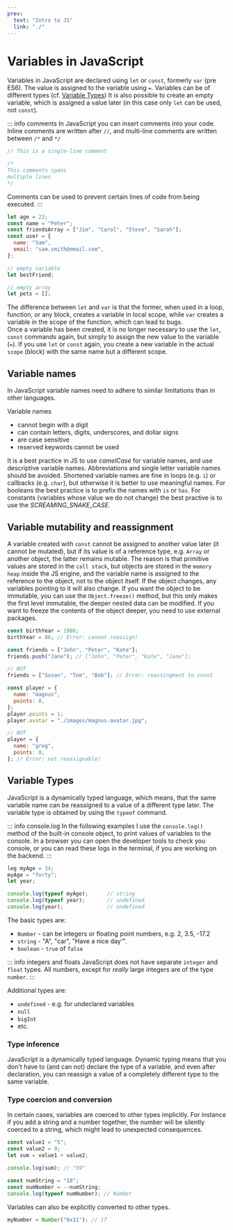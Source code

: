 ```yaml
---
prev:
  text: "Intro to JS"
  link: "./"
---
```


# Variables in JavaScript

Variables in JavaScript are declared using `let` or `const`, formerly `var` (pre ES6). The value is assigned to the variable using `=`.
Variables can be of different types (cf. [Variable Types](#variable-types))
It is also possible to create an empty variable, which is assigned a value later (in this case only `let` can be used, not `const`).

::: info comments
In JavaScript you can insert comments into your code.
Inline comments are written after `//`, and multi-line comments are written between `/*` and `*/`

```js
// This is a single-line comment

/*
This comments spans
multiple lines
*/
```

Comments can be used to prevent certain lines of code from being executed.
:::

```js
let age = 23;
const name = "Peter";
const friendsArray = ["Jim", "Carol", "Steve", "Sarah"];
const user = {
  name: "Sam",
  email: "sam.smith@email.com",
};

// empty variable
let bestFriend;

// empty array
let pets = [];
```

The difference between `let` and `var` is that the former, when used in a loop, function, or any block, creates a variable in local scope, while `var` creates a variable in the scope of the function, which can lead to bugs.  
Once a variable has been created, it is no longer necessary to use the `let`, `const` commands again, but simply to assign the new value to the variable (`=`). If you use `let` or `const` again, you create a new variable in the actual `scope` (block) with the same name but a different scope.

## Variable names

In JavaScript variable names need to adhere to similar limitations than in other languages.

Variable names

- cannot begin with a digit
- can contain letters, digits, underscores, and dollar signs
- are case sensitive
- reserved keywords cannot be used

It is a best practice in JS to use _camelCase_ for variable names, and use descriptive variable names. Abbreviations and single letter variable names should be avoided. Shortened variable names are fine in loops (e.g. `i`) or callbacks (e.g. `char`), but otherwise it is better to use meaningful names. For booleans the best practice is to prefix the names with `is` or `has`.
For constants (variables whose value we do not change) the best practive is to use the _SCREAMING_SNAKE_CASE_.

## Variable mutability and reassignment

A variable created with `const` cannot be assigned to another value later (it cannot be mutated), but if its value is of a reference type, e.g. `Array` or another object, the latter remains mutable. The reason is that primitive values are stored in the `call stack`, but objects are stored in the `memory heap` inside the JS engine, and the variable name is assigned to the reference to the object, not to the object itself. If the object changes, any variables pointing to it will also change. If you want the object to be immutable, you can use the `Object.freeze()` method, but this only makes the first level immutable, the deeper nested data can be modified. If you want to freeze the contents of the object deeper, you need to use external packages.

```js
const birthYear = 1986;
birthYear = 86; // Error: cannot reassign!

const friends = ["John", "Peter", "Kate"];
friends.push("Jane"); // ["John", "Peter", "Kate", "Jane"];

// BUT
friends = ["Susan", "Tom", "Bob"]; // Error: reassingment to const

const player = {
  name: "magnus",
  points: 0,
};
player.points = 1;
player.avatar = "./images/magnus-avatar.jpg";

// BUT
player = {
  name: "greg",
  points: 0,
}; // Error: not reassignable!
```

## Variable Types

JavaScript is a dynamically typed language, which means, that the same variable name can be reassigned to a value of a different type later. The variable type is obtained by using the `typeof` command.

::: info console.log
In the following examples I use the `console.log()` method of the built-in console object, to print values of variables to the console. In a browser you can open the developer tools to check you console, or you can read these logs in the terminal, if you are working on the backend.
:::

```js
leg myAge = 34;
myAge = "forty";
let year;

console.log(typeof myAge);      // string
console.log(typeof year);       // undefined
console.log(year);              // undefined
```

The basic types are:

- `Number` - can be integers or floating point numbers, e.g. 2, 3.5, -17.2
- `string` - "A", "car", "Have a nice day'".
- `boolean` - `true` of `false`

::: info integers and floats
JavaScript does not have separate `integer` and `float` types. All numbers, except for _really_ large integers are of the type `number`.
:::

Additional types are:

- `undefined` - e.g. for undeclared variables
- `null`
- `bigInt`
- etc.

### Type inference

JavaScript is a dynamically typed language. Dynamic typing means that you don't have to (and can not) declare the type of a variable, and even after declaration, you can reassign a value of a completely different type to the same variable.

### Type coercion and conversion

In certain cases, variables are coerced to other types implicitly. For instance if you add a string and a number together, the number will be silently coerced to a string, which might lead to unexpected consequences.

```js
const value1 = "5";
const value2 = 9;
let sum = value1 + value2;

console.log(sum); // "59"

const numString = "18";
const numNumber = --numString;
console.log(typeof numNumber); // Number
```

Variables can also be explicitly converted to other types.

```js
myNumber = Number("0x11"); // 17
```
